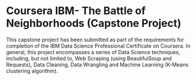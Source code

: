 # Coursera IBM- The Battle of Neighborhoods (Capstone Project)
This capstone project has been submitted as part of the requirements for completion of the IBM Data Science Professional Certificate on Coursera. In general, this project encompasses a series of Data Science techniques, including, but not limited to, Web Scraping (using BeautifulSoup and Requests), Data Cleaning, Data Wrangling and Machine Learning (K-Means clustering algorithm).
